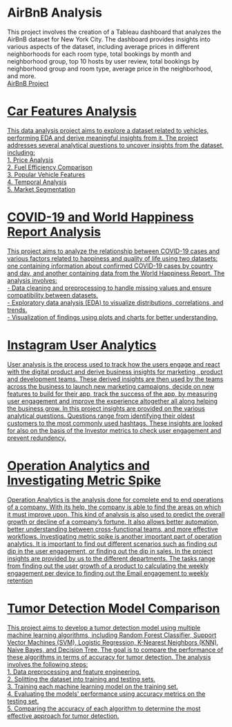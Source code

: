 <H1> AirBnB Analysis </H1>
This project involves the creation of a Tableau dashboard that analyzes the AirBnB dataset for New York City. The dashboard provides insights into various aspects of the dataset, including average prices in different neighborhoods for each room type, total bookings by month and neighborhood group, top 10 hosts by user review, total bookings by neighborhood group and room type, average price in the neighborhood, and more.<BR>
<a href = "https://public.tableau.com/views/AirBnB_16891902771890/Dashboard1?:language=en-US&publish=yes&:display_count=n&:origin=viz_share_link"> AirBnB Project 
<H1>Car Features Analysis</H1>
This data analysis project aims to explore a dataset related to vehicles, performing EDA and derive meaningful insights from it. The project addresses several analytical questions to uncover insights from the dataset, including:<BR>
1. Price Analysis<BR>
2. Fuel Efficiency Comparison<BR>
3. Popular Vehicle Features<BR>
4. Temporal Analysis<BR>
5. Market Segmentation
<H1>COVID-19 and World Happiness Report Analysis</H1>
This project aims to analyze the relationship between COVID-19 cases and various factors related to happiness and quality of life using two datasets: one containing information about confirmed COVID-19 cases by country and day, and another containing data from the World Happiness Report. The analysis involves:<BR>
- Data cleaning and preprocessing to handle missing values and ensure compatibility between datasets.<BR>
- Exploratory data analysis (EDA) to visualize distributions, correlations, and trends.<BR>
- Visualization of findings using plots and charts for better understanding.<BR>
<H1>Instagram User Analytics</H1>
User analysis is the process used to track how the users engage and react with the digital product and derive business insights for marketing , product and development teams. These derived insights are then used by the teams across the business to launch new marketing campaigns, decide on new features to build for their app, track the success of the app, by measuring user engagement and improve the experience altogether all along helping the business grow.
In this project insights are provided on the various analytical questions. Questions range from identifying their oldest customers to the most commonly used hashtags. These insights are looked for also on the basis of the Investor metrics to check user engagement and prevent redundency.
<H1> Operation Analytics and Investigating Metric Spike </H1>
Operation Analytics is the analysis done for complete end to end operations of a company. With its help, the company is able to find the areas on which it must improve upon. This kind of analysis is also used to predict the overall growth or decline of a company’s fortune. It also allows better automation, better understanding between cross-functional teams, and more effective workflows.
Investigating metric spike is another important part of operation analytics. It is important to find out different scenarios such as finding out dip in the user engagement, or finding out the dip in sales. In the project insights are provided by us to the different departments. The tasks range from finding out the user growth of a product to calculating the weekly engagement per device to finding out the Email engagement to weekly retention
<H1>Tumor Detection Model Comparison </H1>
This project aims to develop a tumor detection model using multiple machine learning algorithms, including Random Forest Classifier, Support Vector Machines (SVM), Logistic Regression, K-Nearest Neighbors (KNN), Naive Bayes, and Decision Tree. The goal is to compare the performance of these algorithms in terms of accuracy for tumor detection. The analysis involves the following steps:<BR>
1. Data preprocessing and feature engineering.<BR>
2. Splitting the dataset into training and testing sets.<BR>
3. Training each machine learning model on the training set.<BR>
4. Evaluating the models' performance using accuracy metrics on the testing set.<BR>
5. Comparing the accuracy of each algorithm to determine the most effective approach for tumor detection.<BR>
